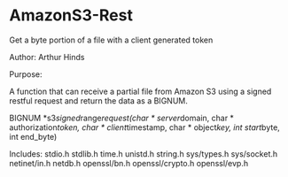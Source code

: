 <h1>AmazonS3-Rest</h1>

<p>Get a byte portion of a file with a client generated token</p>

<p>Author:    Arthur Hinds<br>
  
<p>Purpose:    
  
<p>A function that can receive a partial
              file from Amazon S3 using a signed
              restful request and return the data as
              a BIGNUM.</p>

<p>BIGNUM *s3<em>signed</em>range<em>request(char * server</em>domain,
                                char * authorization<em>token,
                                char * client</em>timestamp,
                                char * object<em>key,
                                int start</em>byte,
                                int end_byte)</p>

<p>Includes:
stdio.h
stdlib.h
time.h
unistd.h
string.h
sys/types.h
sys/socket.h
netinet/in.h
netdb.h
openssl/bn.h
openssl/crypto.h
openssl/evp.h</p>


